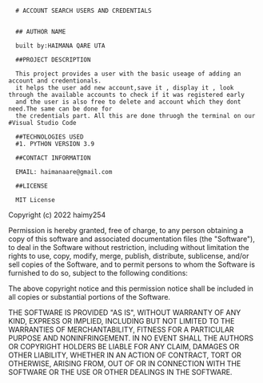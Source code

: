       # ACCOUNT SEARCH USERS AND CREDENTIALS
      
      
      ## AUTHOR NAME 
      
      built by:HAIMANA QARE UTA
      
      ##PROJECT DESCRIPTION
      
      This project provides a user with the basic useage of adding an account and credentionals.
      it helps the user add new account,save it , display it , look through the available accounts to check if it was registered early
      and the user is also free to delete and account which they dont need.The same can be done for 
      the credentials part. All this are done thruogh the terminal on our #Visual Studio Code
      
      ##TECHNOLOGIES USED
      #1. PYTHON VERSION 3.9
      
      ##CONTACT INFORMATION
      
      EMAIL: haimanaare@gmail.com
      
      ##LICENSE
      
      MIT License

Copyright (c) 2022 haimy254

Permission is hereby granted, free of charge, to any person obtaining a copy
of this software and associated documentation files (the "Software"), to deal
in the Software without restriction, including without limitation the rights
to use, copy, modify, merge, publish, distribute, sublicense, and/or sell
copies of the Software, and to permit persons to whom the Software is
furnished to do so, subject to the following conditions:

The above copyright notice and this permission notice shall be included in all
copies or substantial portions of the Software.

THE SOFTWARE IS PROVIDED "AS IS", WITHOUT WARRANTY OF ANY KIND, EXPRESS OR
IMPLIED, INCLUDING BUT NOT LIMITED TO THE WARRANTIES OF MERCHANTABILITY,
FITNESS FOR A PARTICULAR PURPOSE AND NONINFRINGEMENT. IN NO EVENT SHALL THE
AUTHORS OR COPYRIGHT HOLDERS BE LIABLE FOR ANY CLAIM, DAMAGES OR OTHER
LIABILITY, WHETHER IN AN ACTION OF CONTRACT, TORT OR OTHERWISE, ARISING FROM,
OUT OF OR IN CONNECTION WITH THE SOFTWARE OR THE USE OR OTHER DEALINGS IN THE
SOFTWARE.
